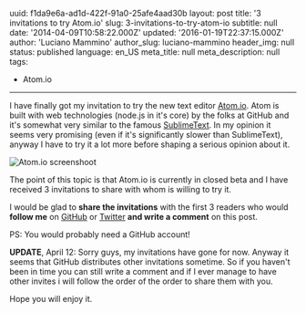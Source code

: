 uuid:             f1da9e6a-ad1d-422f-91a0-25afe4aad30b
layout:           post
title:            '3 invitations to try Atom.io'
slug:             3-invitations-to-try-atom-io
subtitle:         null
date:             '2014-04-09T10:58:22.000Z'
updated:          '2016-01-19T22:37:15.000Z'
author:           'Luciano Mammino'
author_slug:      luciano-mammino
header_img:       null
status:           published
language:         en_US
meta_title:       null
meta_description: null
tags:
  - Atom.io

---

I have finally got my invitation to try the new text editor [Atom.io](https://atom.io). Atom is built with web technologies (node.js in it's core) by the folks at GitHub and it's somewhat very similar to the famous [SublimeText](http://www.sublimetext.com/).
In my opinion it seems very promising (even if it's significantly slower than SublimeText), anyway I have to try it a lot more before shaping a serious opinion about it.

![Atom.io screenshoot](/content/images/2014/Apr/Schermata-2014-04-09-alle-12-55-17.png)

The point of this topic is that Atom.io is currently in closed beta and I have received 3 invitations to share with whom is willing to try it.

I would be glad to **share the invitations** with the first 3 readers who would **follow me** on [GitHub](https://github.com/lmammino) or [Twitter](https://twitter.com/loige) **and write a comment** on this post.

PS: You would probably need a GitHub account!

**UPDATE**, April 12: 
Sorry guys, my invitations have gone for now.
Anyway it seems that GitHub distributes other invitations sometime. So if you haven't been in time you can still write a comment and if I ever manage to have other invites i will follow the order of the order to share them with you.

Hope you will enjoy it.
